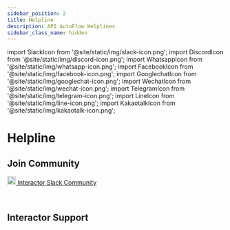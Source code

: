 ```yaml
---
sidebar_position: 2
title: Helpline
description: API AutoFlow Helplines
sidebar_class_name: hidden
---
```

import SlackIcon from '@site/static/img/slack-icon.png';
import DiscordIcon from '@site/static/img/discord-icon.png';
import WhatsappIcon from '@site/static/img/whatsapp-icon.png';
import FacebookIcon from '@site/static/img/facebook-icon.png';
import GooglechatIcon from '@site/static/img/googlechat-icon.png';
import WechatIcon from '@site/static/img/wechat-icon.png';
import TelegramIcon from '@site/static/img/telegram-icon.png';
import LineIcon from '@site/static/img/line-icon.png';
import KakaotalkIcon from '@site/static/img/kakaotalk-icon.png';

# Helpline

## Join Community

<a href="https://join.slack.com/t/interactorteam/shared_invite/zt-eqx0mnh0-BkZWPzmh3DUJSTYxAJHmqw" target="_blank"> <img src={SlackIcon} width="20" /> Interactor Slack Community</a>

<br/>

<!-- <a href="https://discord.gg/nzZzGY6KdV" target="_blank"> <img src={DiscordIcon} width="20" /> Interactor Discord Community</a> -->



## Interactor Support

<!-- <a href="" target="_blank"> <img src={WhatsappIcon} width="20" /> WhatsApp Interactor Channel</a>

<br/>

<a href="" target="_blank"> <img src={FacebookIcon} width="20" /> Facebook Interactor Channel</a>

<br/>

<a href="" target="_blank"> <img src={GooglechatIcon} width="20" /> Google Chat Interactor Channel</a>

<br/>

<a href="" target="_blank"> <img src={WechatIcon} width="20" /> WeChat Interactor Channel</a>

<br/>

<a href="" target="_blank"> <img src={TelegramIcon} width="20" /> Telegram Interactor Channel</a>

<br/>

<a href="" target="_blank"> <img src={LineIcon} width="20" /> Line Interactor Channel</a>

<br/>

<a href="" target="_blank"> <img src={KakaotalkIcon} width="20" /> KakaoTalk Interactor Channel</a> -->
